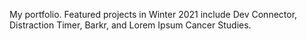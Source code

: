 My portfolio. Featured projects in Winter 2021 include Dev Connector, Distraction Timer, Barkr, and Lorem Ipsum Cancer Studies.  